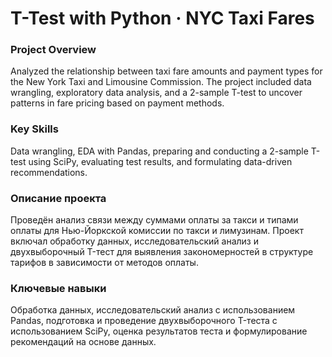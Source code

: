 # T-Test with Python · NYC Taxi Fares

### Project Overview
Analyzed the relationship between taxi fare amounts and payment types for the New York Taxi and Limousine Commission. The project included data wrangling, exploratory data analysis, and a 2-sample T-test to uncover patterns in fare pricing based on payment methods.

### Key Skills
Data wrangling, EDA with Pandas, preparing and conducting a 2-sample T-test using SciPy, evaluating test results, and formulating data-driven recommendations.

### Описание проекта
Проведён анализ связи между суммами оплаты за такси и типами оплаты для Нью-Йоркской комиссии по такси и лимузинам. Проект включал обработку данных, исследовательский анализ и двухвыборочный T-тест для выявления закономерностей в структуре тарифов в зависимости от методов оплаты.

### Ключевые навыки
Обработка данных, исследовательский анализ с использованием Pandas, подготовка и проведение двухвыборочного T-теста с использованием SciPy, оценка результатов теста и формулирование рекомендаций на основе данных.
